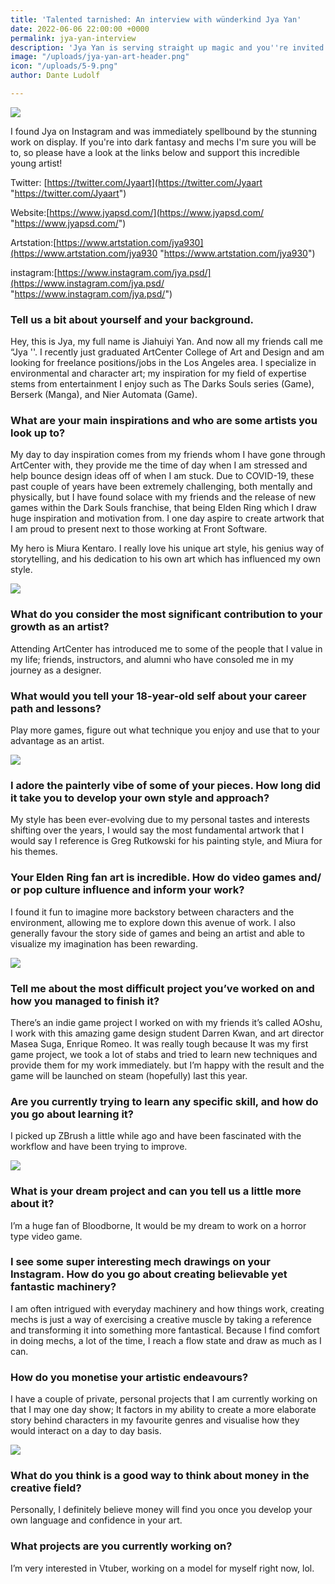 ```yaml
---
title: 'Talented tarnished: An interview with wünderkind Jya Yan'
date: 2022-06-06 22:00:00 +0000
permalink: jya-yan-interview
description: 'Jya Yan is serving straight up magic and you''re invited. '
image: "/uploads/jya-yan-art-header.png"
icon: "/uploads/5-9.png"
author: Dante Ludolf

---
```

![](/uploads/jya-yan-art-header.png)

I found Jya on Instagram and was immediately spellbound by the stunning work on display. If you're into dark fantasy and mechs I'm sure you will be to, so please have a look at the links below and support this incredible young artist!

Twitter: [https://twitter.com/Jyaart](https://twitter.com/Jyaart "https://twitter.com/Jyaart")

Website:[https://www.jyapsd.com/](https://www.jyapsd.com/ "https://www.jyapsd.com/")

Artstation:[https://www.artstation.com/jya930](https://www.artstation.com/jya930 "https://www.artstation.com/jya930")

instagram:[https://www.instagram.com/jya.psd/](https://www.instagram.com/jya.psd/ "https://www.instagram.com/jya.psd/")

### Tell us a bit about yourself and your background.

Hey, this is Jya, my full name is Jiahuiyi Yan. And now all my friends call me “Jya ''. I recently just graduated ArtCenter College of Art and Design and am looking for freelance positions/jobs in the Los Angeles area. I specialize in environmental and character art; my inspiration for my field of expertise stems from entertainment I enjoy such as The Darks Souls series (Game), Berserk (Manga), and Nier Automata (Game).

### What are your main inspirations and who are some artists you look up to?

My day to day inspiration comes from my friends whom I have gone through ArtCenter with, they provide me the time of day when I am stressed and help bounce design ideas off of when I am stuck. Due to COVID-19, these past couple of years have been extremely challenging, both mentally and physically, but I have found solace with my friends and the release of new games within the Dark Souls franchise, that being Elden Ring which I draw huge inspiration and motivation from. I one day aspire to create artwork that I am proud to present next to those working at Front Software.

My hero is Miura Kentaro. I really love his unique art style, his genius way of storytelling, and his dedication to his own art which has influenced my own style.

![](/uploads/8-3.png)

### What do you consider the most significant contribution to your growth as an artist?

Attending ArtCenter has introduced me to some of the people that I value in my life; friends, instructors, and alumni who have consoled me in my journey as a designer.

### What would you tell your 18-year-old self about your career path and lessons?

Play more games, figure out what technique you enjoy and use that to your advantage as an artist.

![](/uploads/7-5.png)

### I adore the painterly vibe of some of your pieces. How long did it take you to develop your own style and approach?

My style has been ever-evolving due to my personal tastes and interests shifting over the years, I would say the most fundamental artwork that I would say I reference is Greg Rutkowski for his painting style, and Miura for his themes.

### Your Elden Ring fan art is incredible. How do video games and/ or pop culture influence and inform your work?

I found it fun to imagine more backstory between characters and the environment, allowing me to explore down this avenue of work. I also generally favour the story side of games and being an artist and able to visualize my imagination has been rewarding.

![](/uploads/4-10.png)

### Tell me about the most difficult project you’ve worked on and how you managed to finish it?

There’s an indie game project I worked on with my friends it’s called AOshu, I work with this amazing game design student Darren Kwan, and art director Masea Suga, Enrique Romeo. It was really tough because It was my first game project, we took a lot of stabs and tried to learn new techniques and provide them for my work immediately. but I’m happy with the result and the game will be launched on steam (hopefully) last this year.

### Are you currently trying to learn any specific skill, and how do you go about learning it?

I picked up ZBrush a little while ago and have been fascinated with the workflow and have been trying to improve.

![](/uploads/6-5.png)

### What is your dream project and can you tell us a little more about it?

I’m a huge fan of Bloodborne, It would be my dream to work on a horror type video game.

### I see some super interesting mech drawings on your Instagram. How do you go about creating believable yet fantastic machinery?

I am often intrigued with everyday machinery and how things work, creating mechs is just a way of exercising a creative muscle by taking a reference and transforming it into something more fantastical. Because I find comfort in doing mechs, a lot of the time, I reach a flow state and draw as much as I can.

### How do you monetise your artistic endeavours?

I have a couple of private, personal projects that I am currently working on that I may one day show; It factors in my ability to create a more elaborate story behind characters in my favourite genres and visualise how they would interact on a day to day basis.

![](/uploads/5-9.png)

### What do you think is a good way to think about money in the creative field?

Personally, I definitely believe money will find you once you develop your own language and confidence in your art.

### What projects are you currently working on?

I’m very interested in Vtuber, working on a model for myself right now, lol.